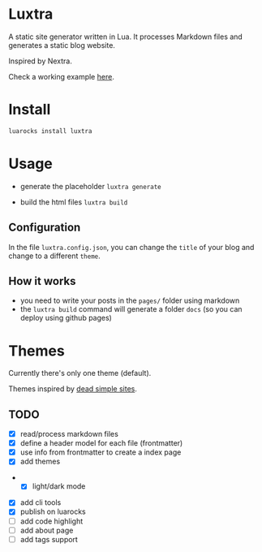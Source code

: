 # Luxtra
A static site generator written in Lua. It processes Markdown files and generates a static blog website.

Inspired by Nextra.

Check a working example [here](https://github.com/ropoko/test-luxtra).

# Install
```bash
luarocks install luxtra
```

# Usage
- generate the placeholder
`luxtra generate`

- build the html files
`luxtra build`

## Configuration
In the file `luxtra.config.json`, you can change the `title` of your blog and change to a different `theme`.

## How it works
- you need to write your posts in the `pages/` folder using markdown
- the `luxtra build` command will generate a folder `docs` (so you can deploy using github pages)

# Themes
Currently there's only one theme (default).

Themes inspired by [dead simple sites](https://deadsimplesites.com/).


## TODO
- [x] read/process markdown files
- [x] define a header model for each file (frontmatter)
- [x] use info from frontmatter to create a index page
- [x] add themes
- - [x] light/dark mode
- [x] add cli tools
- [x] publish on luarocks
- [ ] add code highlight
- [ ] add about page
- [ ] add tags support
